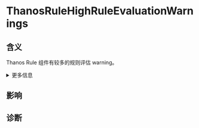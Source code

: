 
# ThanosRuleHighRuleEvaluationWarnings

## 含义

Thanos Rule 组件有较多的规则评估 warning。  

<details>
<summary>更多信息</summary>

该规则基于指标 [`thanos_rule_evaluation_with_warnings_total`](https://thanos.io/tip/components/rule.md/#must-have-essential-ruler-alerts)。

Thanos Query 通常是针对多个 StoreAPIs 执行查询，支持设置额外的[部分响应策略参数](https://thanos.io/tip/components/query.md/#partial-response-strategy)来控制查询时的行为，即当某个或某些 StoreAPI 出现异常或超时情况时如何响应整个查询结果。

</details>

## 影响



## 诊断

